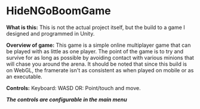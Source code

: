 # HideNGoBoomGame

**What is this:**
This is not the actual project itself, but the build to a game I designed and programmed in Unity. 

**Overview of game:**
This game is a simple online multiplayer game that can be played with as little as one player. 
The point of the game is to try and survive for as long as possible by avoiding contact with various minions that will chase you around the arena. 
It should be noted that since this build is on WebGL, the framerate isn't as consistent as when played on mobile or as an executable.

**Controls:**
Keyboard: WASD
OR:
Point/touch and move.

***The controls are configurable in the main menu***
